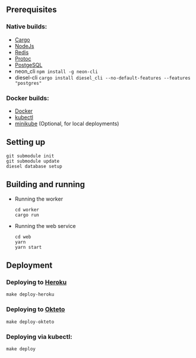 ## Prerequisites

### Native builds:

- [Cargo](https://doc.rust-lang.org/cargo/getting-started/installation.html)
- [NodeJs](https://nodejs.org/en/)
- [Redis](https://redis.io/)
- [Protoc](https://developers.google.com/protocol-buffers/docs/downloads.html)
- [PostgeSQL](https://www.postgresql.org/)
- neon_cli `npm install -g neon-cli`
- diesel-cli `cargo install diesel_cli --no-default-features --features "postgres"`

### Docker builds:

- [Docker](https://www.docker.com/)
- [kubectl](https://kubernetes.io/docs/tasks/tools/install-kubectl/)
- [minikube](https://kubernetes.io/docs/tasks/tools/install-minikube/) (Optional, for local deployments)

## Setting up

```
git submodule init
git submodule update
diesel database setup
```

## Building and running

- Running the worker

  ```
  cd worker
  cargo run
  ```

- Running the web service

  ```
  cd web
  yarn
  yarn start
  ```

## Deployment

### Deploying to [Heroku](https://heroku.com)

`make deploy-heroku`

### Deploying to [Okteto](https://okteto.com/)

`make deploy-okteto`

### Deploying via kubectl:

`make deploy`

